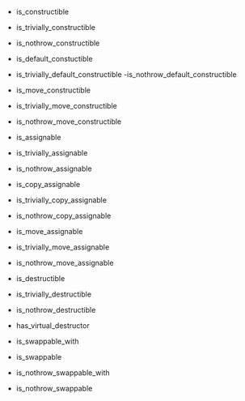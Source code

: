 - is_constructible
- is_trivially_constructible
- is_nothrow_constructible

- is_default_constuctible
- is_trivially_default_constructible
-is_nothrow_default_constructible

- is_move_constructible
- is_trivially_move_constructible
- is_nothrow_move_constructible

- is_assignable
- is_trivially_assignable
- is_nothrow_assignable


- is_copy_assignable
- is_trivially_copy_assignable
- is_nothrow_copy_assignable

- is_move_assignable
- is_trivially_move_assignable
- is_nothrow_move_assignable

- is_destructible
- is_trivially_destructible
- is_nothrow_destructible

- has_virtual_destructor


- is_swappable_with
- is_swappable
- is_nothrow_swappable_with
- is_nothrow_swappable
